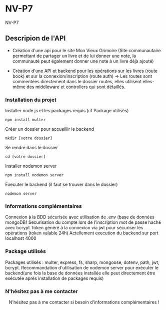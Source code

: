 # NV-P7
NV-P7


## Descripion de l'API
- Création d'une api pour le site Mon Vieux Grimoire (Site communautaire permettant de partager un livre et de lui donner une note, la communauté peut également donner une note à un livre déjà ajouté)


- Création d'une API et backend pour les opérations sur les livres (route book) et sur la connexion/inscription (route auth)
-> Les routes sont commentées directement dans le dossier routes, elles utilisent elles-même des middleware et controllers qui sont détaillés.

### Installation du projet

Installer node.js et les packages requis (cf Package utilisés)

```
npm install multer
```


Créer un dossier pour accueillir le backend 
```
mkdir [votre dossier]
```

Se rendre dans le dossier
```
cd [votre dossier]
```

Installer nodemon server
```
npm install nodemon server
```

Executer le backend (il faut se trouver dans le dossier)
```
nodemon server
```


### Informations complémentaires
Connexion à la BDD sécurisée avec utilisation de .env (base de données mongoDB)
Securisation du compte lors de l'inscription mot de passe haché avec bcrypt
Token généré à la connexion via jwt pour sécuriser les opérations (token valable 24h)
Actellement execution du backend sur port localhost 4000

### Package utilisés
Packages utilisés : multer, express, fs, sharp, mongoose, dotenv, path, jwt, bcrypt.
Recommandation d'utilisation de nodemon server pour exécuter le backend(une fois la base de données installée elle peut directement être exécutée après installation de packages requis)


### N'hésitez pas à me contacter 
 <p align="center"> N'hésitez pas à me contacter si besoin d'informations complémentaires ! </p>
